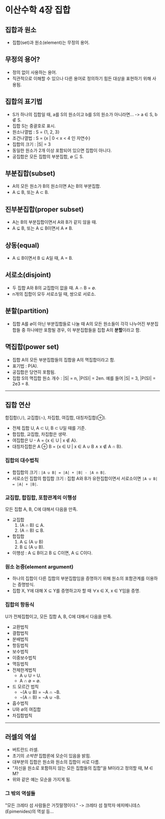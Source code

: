 # 이산수학 4장 집합

## 집합과 원소
- 집합(set)과 원소(element)는 무정의 용어.

## 무정의 용어?
- 정의 없이 사용하는 용어.
- 직관적으로 이해할 수 있으나 다른 용어로 정의하기 힘든 대상을 표현하기 위해 사용됨.

## 집합의 표기법
- S가 하나의 집합일 때, a를 S의 원소이고 b를 S의 원소가 아니라면... -> a ∈ S, b ∉ S.
- 집합 S는 중괄호로 표시.
- 원소나열법 : S = {1, 2, 3}
- 조건나열법 : S = {x | 0 < x < 4 인 자연수}
- 집합의 크기 : |S| = 3
- 동일한 원소가 2개 이상 포함되어 있으면 집합이 아니다.
- 공집합은 모든 집합의 부분집합, ∅ ⊆ S.

## 부분집합(subset)
- A의 모든 원소가 B의 원소이면 A는 B의 부분집합.
- A ⊆ B, 또는 A ⊂ B.

## 진부분집합(proper subset)
- A는 B의 부분집합이면서 A와 B가 같지 않을 때.
- A ⊊ B, 또는 A ⊆ B이면서 A ≠ B.

## 상동(equal)
- A ⊆ B이면서 B ⊆ A일 때, A = B.

## 서로소(disjoint)
- 두 집합 A와 B의 교집합이 없을 때. A ∩ B = ∅.
- n개의 집합이 모두 서로소일 때, 쌍으로 서로소.

## 분할(partition)
- 집합 A를 ∅이 아닌 부분집합들로 나눌 때 A의 모든 원소들이 각각 나누어진 부분집합들 중 하나에만 포함될 경우, 이 부분집합들을 집합 A의 **분할**이라고 함.

## 멱집합(power set)
- 집합 A의 모든 부분집합들의 집합을 A의 멱집합이라고 함.
- 표기법 : P(A).
- 공집합은 당연히 포함됨.
- 집합 S의 멱집합 원소 개수 : |S| = n, |P(S)| = 2en. 예를 들어 |S| = 3, |P(S)| = 2e3 = 8.

-----

## 집합 연산
합집합(∪), 교집합(∩), 차집합, 여집합, 대칭차집합(⊕).
- 전체 집합 U, A ⊂ U, B ⊂ U일 때를 기준.
- 합집합, 교집합, 차집합은 생략.
- 여집합은 U - A = {x ∈ U | x ∉ A}.
- 대칭차집합은 A ⊕ B = {x ∈ U | x ∈ A ∪ B ∧ x ∉ A ∩ B}.

### 집합의 대수법칙
- 합집합의 크기 : `|A ∪ B| = |A| + |B| - |A ∩ B|`.
- 서로소인 집합의 합집합 크기 : 집합 A와 B가 유한집합이면서 서로소이면 `|A ∪ B| = |A| + |B|`. 

### 교집합, 합집합, 포함관계의 이행성 
모든 집합 A, B, C에 대해서 다음을 만족.
- 교집합
    1. (A ∩ B) ⊆ A.
    2. (A ∩ B) ⊆ B.
- 합집합
    1. A ⊆ (A ∪ B)
    2. B ⊆ (A ∪ B).
- 이행성 : A ⊆ B이고 B ⊆ C이면, A ⊆ C이다.

### 원소 논증(element argument)
- 하나의 집합이 다른 집합의 부분집합임을 증명하기 위해 원소의 포함관계를 이용하는 증명방식.
- 집합 X, Y에 대해 X ⊆ Y를 증명하고자 할 때 ∀x ∈ X, x ∈ Y임을 증명.

### 집합의 항등식
U가 전체집합이고, 모든 집합 A, B, C에 대해서 다음을 만족.
- 교환법칙
- 결합법칙
- 분배법칙
- 항등법칙
- 보수법칙
- 이중보수법칙
- 멱등법칙
- 전체한계법칙
    - A ∪ U = U.
    - A ∩ ∅ = ∅.
- 드 모르간 법칙
    - ¬(A ∪ B) = ¬A ∩ ¬B.
    - ¬(A ∩ B) = ¬A ∪ ¬B.
- 흡수법칙
- U와 ∅의 여집합
- 차집합법칙

-----

## 러셀의 역설
- 버트란드 러셀.
- 초기의 *소박한* 집합론에 모순이 있음을 밝힘.
- 대부분의 집합은 원소와 원소의 집합이 서로 다름.
- "자신을 원소로 포함하지 않는 모든 집합들의 집합"을 M이라고 정의할 때, M ∈ M?
- 위와 같은 예는 모순을 가지게 됨.

### 그 밖의 역설들
"모든 크레타 섬 사람들은 거짓말쟁이다." -> 크레타 섬 철학자 에피메니데스(Epimenides)의 역설 등...

